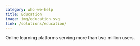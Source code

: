 ```yaml
---
category: who-we-help
title: Education
image: img/education.svg
link: /solutions/education/
---
```


Online learning platforms serving more than two million users.
